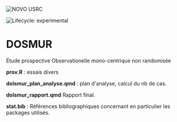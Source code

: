 ![NOVO USRC](novo_usrc.png)

<!-- badges: start -->
![Lifecycle: experimental](https://img.shields.io/badge/lifecycle-experimental-orange.svg)
<!-- badges: end -->

# DOSMUR

Étude prospective Observationelle mono-centrique non randomisée


**prov.R** : essais divers

**dolsmur_plan_analyse.qmd** : plan d'analyse, calcul du nb de cas.

**dolsmur_rapport.qmd** Rapport final. 

**stat.bib** : Références bibliographiques concernant en particulier les packages utilisés.

